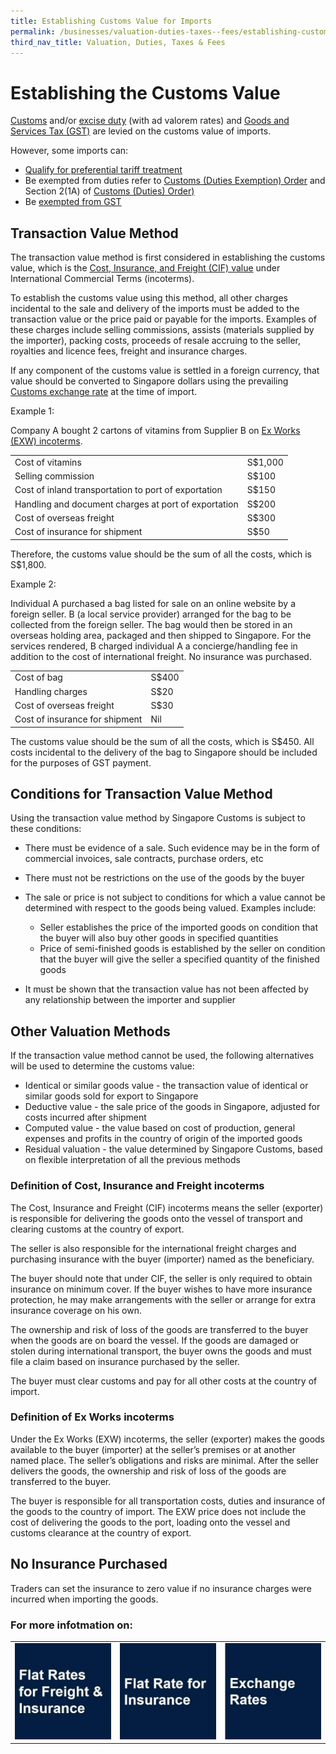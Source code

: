 ```yaml
---
title: Establishing Customs Value for Imports
permalink: /businesses/valuation-duties-taxes--fees/establishing-customs-value-for-imports/establishing-the-customs-value
third_nav_title: Valuation, Duties, Taxes & Fees
---
```


# Establishing the Customs Value

[Customs](https://singapore-customs-staging.netlify.app/businesses/valuation-duties-taxes-and-fees/duties-and-dutiable-goods) and/or [excise duty](https://singapore-customs-staging.netlify.app/businesses/valuation-duties-taxes-and-fees/duties-and-dutiable-goods)  (with ad valorem rates) and  [Goods and Services Tax (GST)](https://singapore-customs-staging.netlify.app/businesses/valuation-duties-taxes--fees/goods-and-services-tax-gst) are levied on the customs value of imports.

However, some imports can:

-   [Qualify for preferential tariff treatment](https://singapore-customs-staging.netlify.app/businesses/importing-goods/import-procedures/claiming-preferential-tariff-treatment-for-dutiable-imports)
-   Be exempted from duties refer to  [Customs (Duties Exemption) Order](https://sso.agc.gov.sg/SL/CA1960-OR5#pr2-) and Section 2(1A) of  [Customs (Duties) Order](https://sso.agc.gov.sg/SL/CA1960-OR4#pr2-)[)](https://sso.agc.gov.sg/SL/CA1960-OR4#pr2-)
-   Be  [exempted from GST](https://sso.agc.gov.sg/SL/GSTA1993-OR3)

## Transaction Value Method

The transaction value method is first considered in establishing the customs value, which is the  [Cost, Insurance, and Freight (CIF) value](https://singapore-customs-staging.netlify.app/businesses/importing-goods/importing-dutiable-motor-vehicles/establishing-the-customs-value) under International Commercial Terms (incoterms).

To establish the customs value using this method, all other charges incidental to the sale and delivery of the imports must be added to the transaction value or the price paid or payable for the imports. Examples of these charges include selling commissions, assists (materials supplied by the importer), packing costs, proceeds of resale accruing to the seller, royalties and licence fees, freight and insurance charges.

If any component of the customs value is settled in a foreign currency, that value should be converted to Singapore dollars using the prevailing [Customs exchange rate](https://singapore-customs-staging.netlify.app/eservices/exchange-rates-and-currency-converter/)  at the time of import.

Example 1:

Company A bought 2 cartons of vitamins from Supplier B on  [Ex Works (EXW) incoterms](https://singapore-customs-staging.netlify.app/businesses/importing-goods/importing-dutiable-motor-vehicles/establishing-the-customs-value).

|  |  |
|--|--|
| Cost of vitamins | S$1,000 |
| Selling commission | S$100 |
| Cost of inland transportation to port of exportation | S$150 |
| Handling and document charges at port of exportation | S$200 |
| Cost of overseas freight | S$300 |
| Cost of insurance for shipment | S$50|

Therefore, the customs value should be the sum of all the costs, which is S$1,800.

Example 2:

Individual A purchased a bag listed for sale on an online website by a foreign seller. B (a local service provider) arranged for the bag to be collected from the foreign seller. The bag would then be stored in an overseas holding area, packaged and then shipped to Singapore. For the services rendered, B charged individual A a concierge/handling fee in addition to the cost of international freight. No insurance was purchased.

|  |  |
|--|--|
| Cost of bag | S$400 |
| Handling charges | S$20 |
| Cost of overseas freight | S$30 |
| Cost of insurance for shipment | Nil |

The customs value should be the sum of all the costs, which is S$450. All costs incidental to the delivery of the bag to Singapore should be included for the purposes of GST payment.

## Conditions for Transaction Value Method

Using the transaction value method by Singapore Customs is subject to these conditions:

-   There must be evidence of a sale. Such evidence may be in the form of commercial invoices, sale contracts, purchase orders, etc
-   There must not be restrictions on the use of the goods by the buyer
-   The sale or price is not subject to conditions for which a value cannot be determined with respect to the goods being valued. Examples include:
    
    -   Seller establishes the price of the imported goods on condition that the buyer will also buy other goods in specified quantities
    -   Price of semi-finished goods is established by the seller on condition that the buyer will give the seller a specified quantity of the finished goods
-   It must be shown that the transaction value has not been affected by any relationship between the importer and supplier

## Other Valuation Methods

If the transaction value method cannot be used, the following alternatives will be used to determine the customs value:

-   Identical or similar goods value - the transaction value of identical or similar goods sold for export to Singapore
-   Deductive value - the sale price of the goods in Singapore, adjusted for costs incurred after shipment
-   Computed value - the value based on cost of production, general expenses and profits in the country of origin of the imported goods
-   Residual valuation - the value determined by Singapore Customs, based on flexible interpretation of all the previous methods

### Definition of Cost, Insurance and Freight incoterms
The Cost, Insurance and Freight (CIF) incoterms means the seller (exporter) is responsible for delivering the goods onto the vessel of transport and clearing customs at the country of export.

The seller is also responsible for the international freight charges and purchasing insurance with the buyer (importer) named as the beneficiary.

The buyer should note that under CIF, the seller is only required to obtain insurance on minimum cover. If the buyer wishes to have more insurance protection, he may make arrangements with the seller or arrange for extra insurance coverage on his own.

The ownership and risk of loss of the goods are transferred to the buyer when the goods are on board the vessel. If the goods are damaged or stolen during international transport, the buyer owns the goods and must file a claim based on insurance purchased by the seller.

The buyer must clear customs and pay for all other costs at the country of import.

### Definition of Ex Works incoterms
Under the Ex Works (EXW) incoterms, the seller (exporter) makes the goods available to the buyer (importer) at the seller’s premises or at another named place. The seller’s obligations and risks are minimal. After the seller delivers the goods, the ownership and risk of loss of the goods are transferred to the buyer.

The buyer is responsible for all transportation costs, duties and insurance of the goods to the country of import. The EXW price does not include the cost of delivering the goods to the port, loading onto the vessel and customs clearance at the country of export.

## **No Insurance Purchased**
Traders can set the insurance to zero value if no insurance charges were incurred when importing the goods.

### For more infotmation on:

|  |  |  |
|--|--|--|
| **[![](/images/FR1.jpg)](https://singapore-customs-staging.netlify.com/businesses/valuation-duties-taxes--fees/establishing-customs-value-for-imports/flat-rates-for-freight-and-insurance)** | **[![](/images/FR2.jpg)](https://singapore-customs-staging.netlify.com/businesses/valuation-duties-taxes--fees/establishing-customs-value-for-imports/flat-rate-for-insurance)** | **[![](/images/FR3.jpg)](https://singapore-customs-staging.netlify.com/businesses/valuation-duties-taxes--fees/establishing-customs-value-for-imports/customs-exchange-rates)** |

